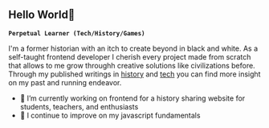  ## Hello World👋

<!--
**Luis-D-Espinoza/Luis-D-Espinoza** is a ✨ _special_ ✨ repository because its `README.md` (this file) appears on your GitHub profile.

Here are some ideas to get you started:

- 🔭 I’m currently working on ...
- 🌱 I’m currently learning ...
- 👯 I’m looking to collaborate on ...
- 🤔 I’m looking for help with ...
- 💬 Ask me about ...
- 📫 How to reach me: ...
- 😄 Pronouns: ...
- ⚡ Fun fact: ...
-->

**`Perpetual Learner (Tech/History/Games)`**

I'm a former historian with an itch to create beyond in black and white. As a self-taught frontend developer I cherish every project made from scratch that allows to me grow throughh creative solutions like civilizations before.  Through my published writings in [history]() and [tech]() you can find more insight on my past and running endeavor.

- 🔭 I’m currently working on frontend for a history sharing website for students, teachers, and enthusiasts
- 🌱 I continue to improve on my javascript fundamentals
  


